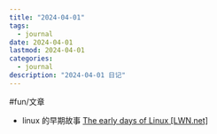 ```yaml
---
title: "2024-04-01"
tags:
  - journal
date: 2024-04-01
lastmod: 2024-04-01
categories:
  - journal
description: "2024-04-01 日记"
---
```


#fun/文章

- linux 的早期故事 [The early days of Linux \[LWN.net\]]( https://lwn.net/Articles/928581/ )
